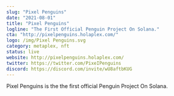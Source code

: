 ```yaml
---
slug: "Pixel Penguins"
date: "2021-08-01"
title: "Pixel Penguins"
logline: "The First Official Penguin Project On Solana."
cta: "http://pixelpenguins.holaplex.com/"
logo: /img/Pixel Penguins.svg
category: metaplex, nft
status: live
website: http://pixelpenguins.holaplex.com/
twitter: https://twitter.com/PixeIPenguins
discord: https://discord.com/invite/wU8aftbKUG
---
```


Pixel Penguins is the the first official Penguin Project On Solana.
